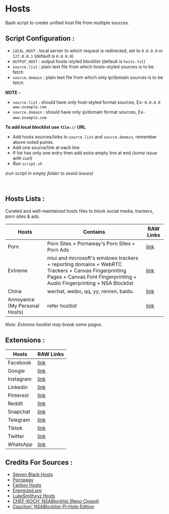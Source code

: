 # Hosts

Bash script to create unified host file from multiple sources.

## Script Configuration :

- `LOCAL_HOST` : local server to which request is redirected, set to `0.0.0.0` or `127.0.0.1` (default is `0.0.0.0`)
- `OUTPUT_HOST` : output hosts-styled blocklist (default is `hosts.txt`)
- `source.list` : plain text file from which hosts-styled sources is to be fetch
- `source.domain` : plain text file from which only ip/domain sources is to be fetch

**NOTE -**
- `source.list` : should have only host-styled format sources, Ex- `0.0.0.0 www.example.com`
- `source.domain` : should have only ip/domain format sources, Ex- `www.example.com`

**To add local blocklist use `file://` URL**

- Add hosts sources/links in `source.list` and `source.domain`, remember above noted points.
- Add one source/link at each line
- If list has only one entry then add extra empty line at end *(some issue with curl)*
- Run `script.sh`

*(run script in empty folder to avoid issues)*


<br>

## Hosts Lists :

Curated and well-maintained hosts files to block social media, trackers, porn sites &amp; ads.

| Hosts | Contains | RAW Links |
| --- | --- | --- |
| Porn | Porn Sites + Pornaway's Porn Sites + Porn Ads | [link](https://raw.githubusercontent.com/patkarmandar/hosts/main/porn.txt) |
| Extreme | miui and microsoft's windows trackers + reporting domains + WebRTC Trackers + Canvas Fingerprinting Pages + Canvas Font Fingerprinting + Audio Fingerprinting + NSA Blocklist | [link](https://raw.githubusercontent.com/patkarmandar/Hosts/main/extreme.txt) |
| China | wechat, weibo, qq, yy, renren, baidu | [link](https://raw.githubusercontent.com/patkarmandar/hosts/main/china.txt) |
| Annoyance (My Personal Hosts) | refer hostlist | [link](https://raw.githubusercontent.com/patkarmandar/Hosts/main/annoyance.txt) |

*Note: Extreme hostlist may break some pages.*


## Extensions :
| Hosts | RAW Links |
| --- | --- |
| Facebook | [link](https://raw.githubusercontent.com/patkarmandar/Hosts/main/Extensions/facebook.txt) |
| Google | [link](https://raw.githubusercontent.com/patkarmandar/Hosts/main/Extensions/google.txt) |
| Instagram | [link](https://raw.githubusercontent.com/patkarmandar/Hosts/main/Extensions/instagram.txt) |
| Linkedin | [link](https://raw.githubusercontent.com/patkarmandar/Hosts/main/Extensions/linkedin.txt) |
| Pinterest | [link](https://raw.githubusercontent.com/patkarmandar/Hosts/main/Extensions/pinterest.txt) |
| Reddit | [link](https://raw.githubusercontent.com/patkarmandar/Hosts/main/Extensions/reddit.txt) |
| Snapchat | [link](https://raw.githubusercontent.com/patkarmandar/Hosts/main/Extensions/snapchat.txt) |
| Telegram | [link](https://raw.githubusercontent.com/patkarmandar/Hosts/main/Extensions/telegram.txt) |
| Tiktok | [link](https://raw.githubusercontent.com/patkarmandar/Hosts/main/Extensions/tiktok.txt) |
| Twitter | [link](https://raw.githubusercontent.com/patkarmandar/Hosts/main/Extensions/twitter.txt) |
| WhatsApp | [link](https://raw.githubusercontent.com/patkarmandar/Hosts/main/Extensions/whatsapp.txt) |


## Credits For Sources :
- [Steven Black Hosts](https://github.com/StevenBlack/hosts)
- [Pornaway](https://github.com/mhxion/pornaway)
- [Fanboy Hosts](https://www.fanboy.co.nz)
- [Energized.pro](https://energized.pro)
- [LukeSmithxyz Hosts](https://github.com/LukeSmithxyz/etc)
- [CHEF-KOCH' NSABlocklist (Repo Closed)](https://github.com/CHEF-KOCH/NSABlocklist)
- [Cauchon' NSABlocklist-Pi-Hole-Edition](https://github.com/Cauchon/NSABlocklist-pi-hole-edition)
